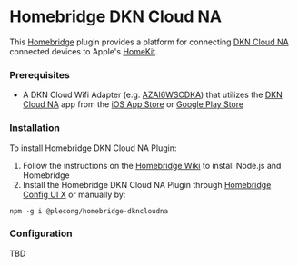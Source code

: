 # Homebridge DKN Cloud NA

This [Homebridge](https://github.com/homebridge/homebridge) plugin provides a platform for connecting [DKN Cloud NA](https://dkncloudna.com) connected devices to Apple's [HomeKit](http://www.apple.com/ios/home/).

### Prerequisites

- A DKN Cloud Wifi Adapter (e.g. [AZAI6WSCDKA](https://www.daikinac.com/content/commercial/accessories-and-controllers/daikin-dkn-wifi-solutions/)) that utilizes the [DKN Cloud NA](https://dkncloudna.com) app from the [iOS App Store](https://itunes.apple.com/us/app/dkn-cloud-na/id1444432503?mt=8) or [Google Play Store](https://play.google.com/store/apps/details?id=io.airzone.dknNA)

### Installation

To install Homebridge DKN Cloud NA Plugin:

1. Follow the instructions on the [Homebridge Wiki](https://github.com/homebridge/homebridge/wiki) to install Node.js and Homebridge
1. Install the Homebridge DKN Cloud NA Plugin through [Homebridge Config UI X](https://github.com/oznu/homebridge-config-ui-x) or manually by:

```
npm -g i @plecong/homebridge-dkncloudna
```

### Configuration

TBD
